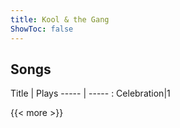 ```yaml
---
title: Kool & the Gang
ShowToc: false
---
```


## Songs
Title | Plays 
----- | ----- : 
Celebration|1

{{< more >}}